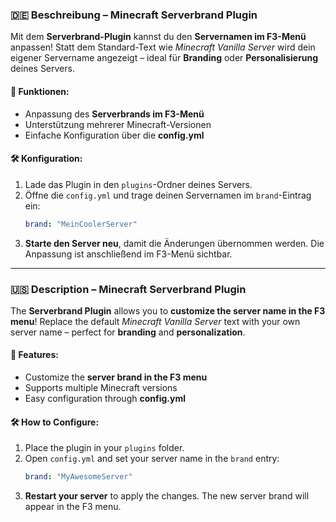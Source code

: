 ### 🇩🇪 **Beschreibung – Minecraft Serverbrand Plugin**
Mit dem **Serverbrand-Plugin** kannst du den **Servernamen im F3-Menü** anpassen! Statt dem Standard-Text wie *Minecraft Vanilla Server* wird dein eigener Servername angezeigt – ideal für **Branding** oder **Personalisierung** deines Servers.

#### 🚀 Funktionen:
- Anpassung des **Serverbrands im F3-Menü**
- Unterstützung mehrerer Minecraft-Versionen
- Einfache Konfiguration über die **config.yml**

#### 🛠️ Konfiguration:
1. Lade das Plugin in den `plugins`-Ordner deines Servers.
2. Öffne die `config.yml` und trage deinen Servernamen im `brand`-Eintrag ein:
   ```yaml
   brand: "MeinCoolerServer"
   ```  
3. **Starte den Server neu**, damit die Änderungen übernommen werden. Die Anpassung ist anschließend im F3-Menü sichtbar.

---

### 🇺🇸 **Description – Minecraft Serverbrand Plugin**
The **Serverbrand Plugin** allows you to **customize the server name in the F3 menu**! Replace the default *Minecraft Vanilla Server* text with your own server name – perfect for **branding** and **personalization**.

#### 🚀 Features:
- Customize the **server brand in the F3 menu**
- Supports multiple Minecraft versions
- Easy configuration through **config.yml**

#### 🛠️ How to Configure:
1. Place the plugin in your `plugins` folder.
2. Open `config.yml` and set your server name in the `brand` entry:
   ```yaml
   brand: "MyAwesomeServer"
   ```  
3. **Restart your server** to apply the changes. The new server brand will appear in the F3 menu.